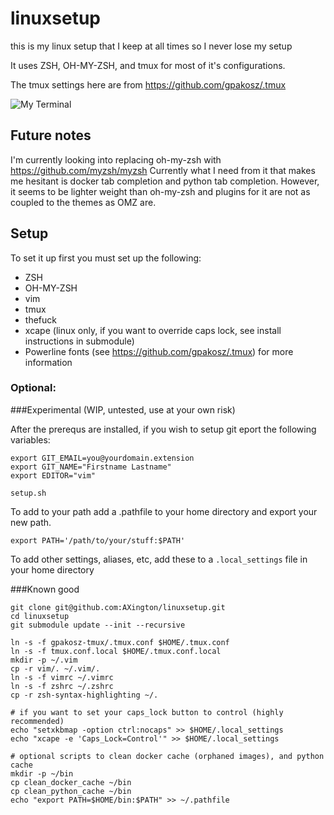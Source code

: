 # linuxsetup
this is my linux setup that I keep at all times so I never lose my setup

It uses ZSH, OH-MY-ZSH, and tmux for most of it's configurations.

The tmux settings here are from https://github.com/gpakosz/.tmux

![My Terminal](https://github.com/AXington/linuxsetup/blob/master/img/screenshot.gif)

## Future notes
I'm currently looking into replacing oh-my-zsh with https://github.com/myzsh/myzsh
Currently what I need from it that makes me hesitant is docker tab completion and
python tab completion. However, it seems to be lighter weight than oh-my-zsh and plugins
for it are not as coupled to the themes as OMZ are.

## Setup
To set it up first you must set up the following:

* ZSH
* OH-MY-ZSH
* vim
* tmux
* thefuck
* xcape (linux only, if you want to override caps lock, see install instructions in submodule)
* Powerline fonts (see https://github.com/gpakosz/.tmux) for more information

### Optional:

###Experimental (WIP, untested, use at your own risk)

After the prerequs are installed, if you wish to setup git eport the following variables:

```
export GIT_EMAIL=you@yourdomain.extension
export GIT_NAME="Firstname Lastname"
export EDITOR="vim"
```

`setup.sh`

To add to your path add a .pathfile to your home directory and export your new path.

`export PATH='/path/to/your/stuff:$PATH'`

To add other settings, aliases, etc, add these to a `.local_settings` file in your home directory

###Known good

```
git clone git@github.com:AXington/linuxsetup.git
cd linuxsetup
git submodule update --init --recursive

ln -s -f gpakosz-tmux/.tmux.conf $HOME/.tmux.conf
ln -s -f tmux.conf.local $HOME/.tmux.conf.local
mkdir -p ~/.vim
cp -r vim/. ~/.vim/.
ln -s -f vimrc ~/.vimrc
ln -s -f zshrc ~/.zshrc
cp -r zsh-syntax-highlighting ~/.

# if you want to set your caps_lock button to control (highly recommended)
echo "setxkbmap -option ctrl:nocaps" >> $HOME/.local_settings
echo "xcape -e 'Caps_Lock=Control'" >> $HOME/.local_settings

# optional scripts to clean docker cache (orphaned images), and python cache
mkdir -p ~/bin
cp clean_docker_cache ~/bin
cp clean_python_cache ~/bin
echo "export PATH=$HOME/bin:$PATH" >> ~/.pathfile
```

